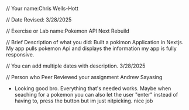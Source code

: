 // Your name:Chris Wells-Hott 

 // Date Revised: 3/28/2025 

 // Exercise or Lab name:Pokemon API Next Rebuild

 // Brief Description of what you did: Built a pokimon Application in Nextjs. My app pulls pokemon Api and displays the information my app is fully responsive. 

 // You can add multiple dates with description. 3/28/2025

// Person who Peer Reviewed your assignment
Andrew Sayasing 
- Looking good bro. Everything that's needed works. Maybe when seaching for a pokemon you can also let the user "enter" instead of having to, press the button but im just nitpicking. nice job 